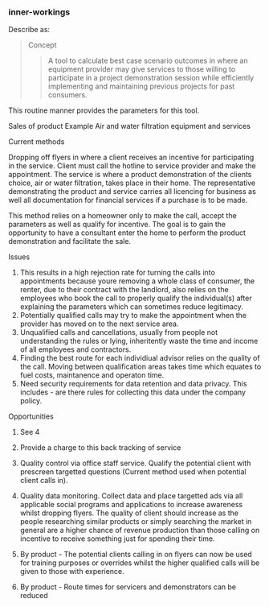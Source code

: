 ### inner-workings
Describe as:

> Concept
>> A tool to calculate best case scenario outcomes in where an equipment provider may give services to those willing to participate in a project demonstration session while efficiently implementing and maintaining previous projects for past consumers.

This routine manner provides the parameters for this tool.

Sales of product
Example
Air and water filtration equipment and services

Current methods

Dropping off flyers in where a client receives an incentive for participating in the service. Client must call the hotline to service provider and make the appointment. The service is where a product demonstration of the clients choice, air or water filtration, takes place in their home. The representative demonstrating the product and service carries all licencing for business as well all documentation for financial services if a purchase is to be made. 

This method relies on a homeowner only to make the call, accept the parameters as well as qualify for incentive. The goal is to gain the opportunity to have a consultant enter the home to perform the product demonstration and facilitate the sale.

Issues
1. This results in a high rejection rate for turning the calls into appointments because youre removing a whole class of consumer, the renter, due to their contract with the landlord, also relies on the employees who book the call to properly qualify the individual(s) after explaining the parameters which can sometimes reduce legitimacy.
2. Potentially qualified calls may try to make the appointment when the provider has moved on to the next service area. 
3. Unqualified calls and cancellations, usually from people not understanding the rules or lying, inheritently waste the time and income of all employees and contractors.
4. Finding the best route for each individiual advisor relies on the quality of the call. Moving between qualification areas takes time which equates to fuel costs, maintanence and operaton time.
5. Need security requirements for data retention and data privacy. This includes - are there rules for collecting this data under the company policy. 

Opportunities
1. See 4
2. Provide a charge to this back tracking of service
3. Quality control via office staff service. Qualify the potential client with prescreen targetted questions (Current method used when potential client calls in).
4. Quality data monitoring. Collect data and place targetted ads via all applicable social programs and applications to increase awareness whilst dropping flyers. The quality of client should increase as the people researching similar products or simply searching the market in general are a higher chance of revenue production than those calling on incentive to receive something just for spending their time.

5. By product - The potential clients calling in on flyers can now be used for training purposes or overrides whilst the higher qualified calls will be given to those with experience.
6. By product - Route times for servicers and demonstrators can be reduced
